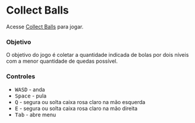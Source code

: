 # Collect Balls
Acesse [Collect Balls](https://mariaeloi.github.io/collect-balls/) para jogar.

### Objetivo
O objetivo do jogo é coletar a quantidade indicada de bolas por dois níveis com a menor quantidade de quedas possível.

### Controles
* <kbd>W</kbd><kbd>A</kbd><kbd>S</kbd><kbd>D</kbd> - anda
* <kbd>Space</kbd> - pula
* <kbd>Q</kbd> - segura ou solta caixa rosa claro na mão esquerda
* <kbd>E</kbd> - segura ou solta caixa rosa claro na mão direita
* <kbd>Tab</kbd> - abre menu
